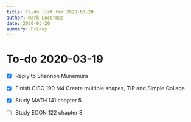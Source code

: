 ```yaml
---
title: To-do list for 2020-03-20
author: Mark Lucernas
date: 2020-03-20
summary: Friday
---
```



# To-do 2020-03-19

- [X] Reply to Shannon Munemura
- [X] Finish CISC 190 M4 Create multiple shapes, TIP and Simple Collage
- [X] Study MATH 141 chapter 5
- [ ] Study ECON 122 chapter 8

